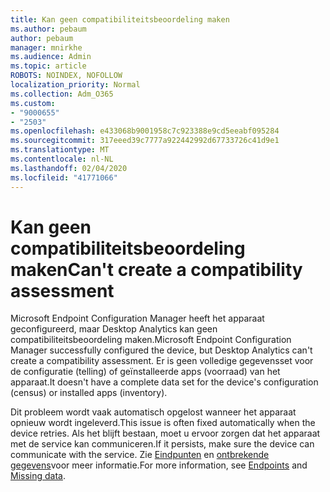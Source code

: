 ```yaml
---
title: Kan geen compatibiliteitsbeoordeling maken
ms.author: pebaum
author: pebaum
manager: mnirkhe
ms.audience: Admin
ms.topic: article
ROBOTS: NOINDEX, NOFOLLOW
localization_priority: Normal
ms.collection: Adm_O365
ms.custom:
- "9000655"
- "2503"
ms.openlocfilehash: e433068b9001958c7c923388e9cd5eeabf095284
ms.sourcegitcommit: 317eeed39c7777a922442992d67733726c41d9e1
ms.translationtype: MT
ms.contentlocale: nl-NL
ms.lasthandoff: 02/04/2020
ms.locfileid: "41771066"
---
```

# <a name="cant-create-a-compatibility-assessment"></a><span data-ttu-id="efb23-102">Kan geen compatibiliteitsbeoordeling maken</span><span class="sxs-lookup"><span data-stu-id="efb23-102">Can't create a compatibility assessment</span></span>

<span data-ttu-id="efb23-103">Microsoft Endpoint Configuration Manager heeft het apparaat geconfigureerd, maar Desktop Analytics kan geen compatibiliteitsbeoordeling maken.</span><span class="sxs-lookup"><span data-stu-id="efb23-103">Microsoft Endpoint Configuration Manager successfully configured the device, but Desktop Analytics can't create a compatibility assessment.</span></span> <span data-ttu-id="efb23-104">Er is geen volledige gegevensset voor de configuratie (telling) of geïnstalleerde apps (voorraad) van het apparaat.</span><span class="sxs-lookup"><span data-stu-id="efb23-104">It doesn't have a complete data set for the device's configuration (census) or installed apps (inventory).</span></span>

<span data-ttu-id="efb23-105">Dit probleem wordt vaak automatisch opgelost wanneer het apparaat opnieuw wordt ingeleverd.</span><span class="sxs-lookup"><span data-stu-id="efb23-105">This issue is often fixed automatically when the device retries.</span></span> <span data-ttu-id="efb23-106">Als het blijft bestaan, moet u ervoor zorgen dat het apparaat met de service kan communiceren.</span><span class="sxs-lookup"><span data-stu-id="efb23-106">If it persists, make sure the device can communicate with the service.</span></span> <span data-ttu-id="efb23-107">Zie [Eindpunten](https://docs.microsoft.com/configmgr/desktop-analytics/enable-data-sharing#endpoints) en [ontbrekende gegevens](https://docs.microsoft.com/configmgr/desktop-analytics/monitor-connection-health#missing-data)voor meer informatie.</span><span class="sxs-lookup"><span data-stu-id="efb23-107">For more information, see [Endpoints](https://docs.microsoft.com/configmgr/desktop-analytics/enable-data-sharing#endpoints) and [Missing data](https://docs.microsoft.com/configmgr/desktop-analytics/monitor-connection-health#missing-data).</span></span>
